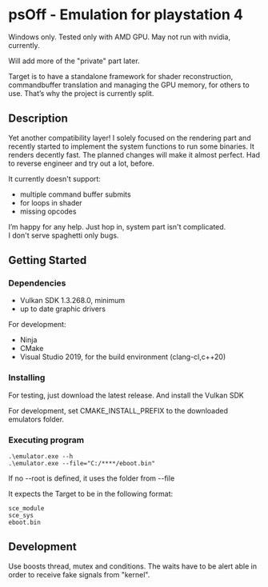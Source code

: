 # psOff - Emulation for playstation 4
Windows only.
Tested only with AMD GPU. May not run with nvidia, currently.

Will add more of the "private" part later.

Target is to have a standalone framework for shader reconstruction, commandbuffer translation and managing the GPU memory, for others to use. That’s why the project is currently split.

## Description
Yet another compatibility layer! I solely focused on the rendering part and recently started to implement the system functions to run some binaries. It renders decently fast. The planned changes will make it almost perfect. Had to reverse engineer and try out a lot, before.

It currently doesn't support:
+ multiple command buffer submits
+ for loops in shader
+ missing opcodes


I’m happy for any help. Just hop in, system part isn't complicated. \
I don't serve spaghetti only bugs.

## Getting Started
### Dependencies
+ Vulkan SDK 1.3.268.0, minimum
+ up to date graphic drivers

For development:

+ Ninja
+ CMake
+ Visual Studio 2019, for the build environment (clang-cl,c++20)

### Installing
For testing, just download the latest release. And install the Vulkan SDK

For development, set CMAKE_INSTALL_PREFIX to the downloaded emulators folder.

### Executing program
```
.\emulator.exe --h
.\emulator.exe --file="C:/****/eboot.bin"
```
If no --root is defined, it uses the folder from --file

It expects the Target to be in the following format:
```
sce_module
sce_sys
eboot.bin
```

## Development

Use boosts thread, mutex and conditions. The waits have to be alert able in order to receive fake signals from "kernel".

